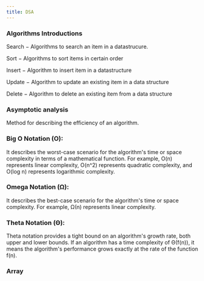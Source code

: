 ```yaml
---
title: DSA 
---
```

### Algorithms Introductions


Search − Algorithms to search an item in a datastrucure.

Sort − Algorithms to sort items in certain order

Insert − Algorithm to insert item in a datastructure

Update − Algorithm to update an existing item in a data structure

Delete − Algorithm to delete an existing item from a data structure

### Asymptotic analysis

Method for describing the efficiency of an algorithm.

### Big O Notation (O):
It describes the worst-case scenario for the algorithm's time or space complexity in terms of a mathematical function. For example, O(n) represents linear complexity, O(n^2) represents quadratic complexity, and O(log n) represents logarithmic complexity.

### Omega Notation (Ω):
It describes the best-case scenario for the algorithm's time or space complexity. For example, Ω(n) represents linear complexity.

### Theta Notation (Θ):
Theta notation provides a tight bound on an algorithm's growth rate, both upper and lower bounds. If an algorithm has a time complexity of Θ(f(n)), it means the algorithm's performance grows exactly at the rate of the function f(n).

### Array

